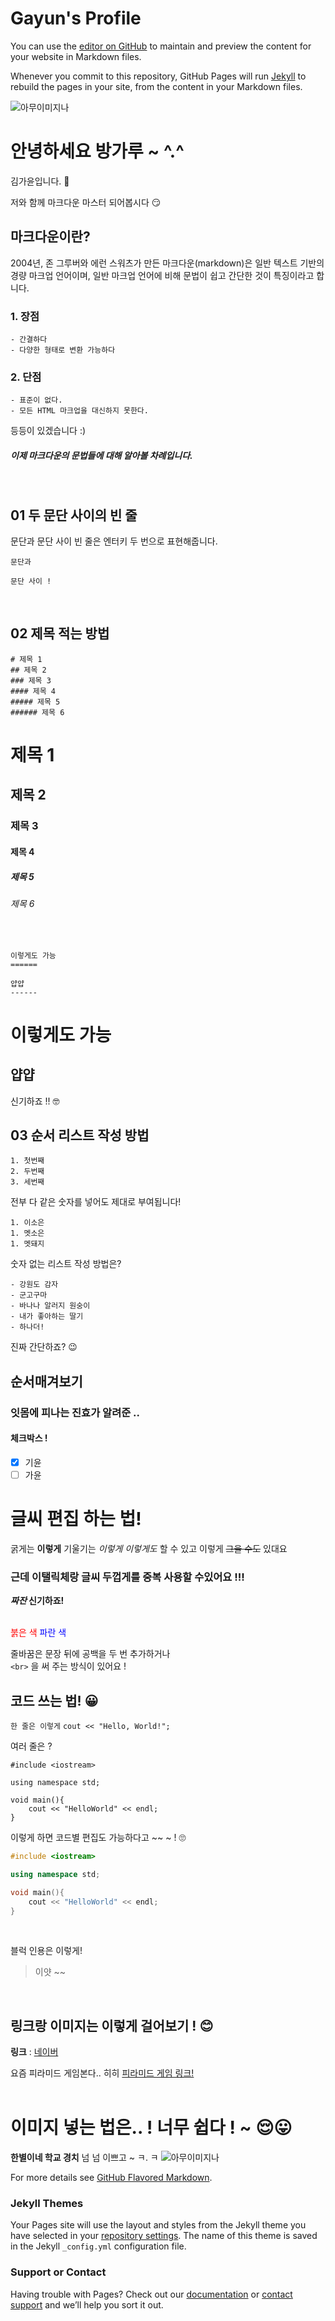 # Gayun's Profile

You can use the [editor on GitHub](https://github.com/gayun2da/gayun2da.github.io/edit/main/README.md) to maintain and preview the content for your website in Markdown files.

Whenever you commit to this repository, GitHub Pages will run [Jekyll](https://jekyllrb.com/) to rebuild the pages in your site, from the content in your Markdown files.

![아무이미지나](https://user-images.githubusercontent.com/70933909/119264836-af8a0c00-bc1f-11eb-8ddc-7c892b7e7a7f.png)


# 안녕하세요 방가루 ~ ^.^
김가윤입니다. 💨

저와 함께 마크다운 마스터 되어봅시다 😏 

## 마크다운이란?

2004년, 존 그루버와 에런 스워츠가 만든 마크다운(markdown)은 일반 텍스트 기반의 경량 마크업 언어이며, 일반 마크업 언어에 비해 문법이 쉽고 간단한 것이 특징이라고 합니다.

### 1. 장점 
    - 간결하다
    - 다양한 형태로 변환 가능하다


### 2. 단점
    - 표준이 없다.
    - 모든 HTML 마크업을 대신하지 못한다.

등등이 있겠습니다 :)


##### 이제 마크다운의 문법들에 대해 알아볼 차례입니다. 
<br>

## 01 두 문단 사이의 빈 줄
문단과 문단 사이 빈 줄은 엔터키 두 번으로 표현해줍니다.
```
문단과

문단 사이 !
```
<br>

## 02 제목 적는 방법

```
# 제목 1
## 제목 2
### 제목 3
#### 제목 4
##### 제목 5
###### 제목 6
```
# 제목 1
## 제목 2
### 제목 3
#### 제목 4
##### 제목 5
###### 제목 6
<br>

```
이렇게도 가능
======

얍얍
------
```
이렇게도 가능
======

얍얍
------

신기하죠 !! 🤓
<br>

## 03 순서 리스트 작성 방법
```
1. 첫번째
2. 두번째
3. 세번째
```
전부 다 같은 숫자를 넣어도 제대로 부여됩니다!
```
1. 이소은
1. 멧소은
1. 멧돼지
```
숫자 없는 리스트 작성 방법은?
```
- 강원도 감자
- 군고구마
- 바나나 알러지 원숭이
- 내가 좋아하는 딸기
- 하나더!
```
진짜 간단하죠? 😉


## 순서매겨보기



### 잇몸에 피나는 진효가 알려준 ..
#### 체크박스 !

+ [x] 기윤
+ [ ] 가윤

# 글씨 편집 하는 법!

굵게는 **이렇게**
기울기는 _이렇게_
*이렇게도* 할 수 있고
이렇게 ~~그을 수도~~ 있대요

### 근데 이탤릭체랑 글씨 두껍게를 중복 사용할 수있어요 !!!
**_짜잔_ 신기하죠!**  
<br>

<span style="color:red">붉은 색</span>
<span style="color:blue">파란 색</span>

줄바꿈은 문장 뒤에 공백을 두 번 추가하거나  
`<br>` 을 써 주는 방식이 있어요 !
<br>

## 코드 쓰는 법! 😀

`한 줄은 이렇게` 
`cout << "Hello, World!";`

여러 줄은 ?

```
#include <iostream>

using namespace std;

void main(){
    cout << "HelloWorld" << endl;
}
```

이렇게 하면 코드별 편집도 가능하다고 ~~ ~ ! 🙄
```cpp
#include <iostream>

using namespace std;

void main(){
    cout << "HelloWorld" << endl;
}
```  
<br>

블럭 인용은 이렇게!

>이얏 ~~
<br>

## 링크랑 이미지는 이렇게 걸어보기 ! 😊
**링크** : 
[네이버](https://www.naver.com/)

요즘 피라미드 게임본다.. 히히 [피라미드 게임 링크!](https://comic.naver.com/webtoon/list.nhn?titleId=739127&weekday=sat)  
<br>

# 이미지 넣는 법은.. ! 너무 쉽다 ! ~ 😌😛

**한별이네 학교 경치** 넘 넘 이쁘고 ~ ㅋ. ㅋ
![아무이미지나](https://user-images.githubusercontent.com/70933909/119264519-85841a00-bc1e-11eb-978b-7fd90893eeec.jpg)


For more details see [GitHub Flavored Markdown](https://guides.github.com/features/mastering-markdown/).

### Jekyll Themes

Your Pages site will use the layout and styles from the Jekyll theme you have selected in your [repository settings](https://github.com/gayun2da/gayun2da.github.io/settings/pages). The name of this theme is saved in the Jekyll `_config.yml` configuration file.

### Support or Contact

Having trouble with Pages? Check out our [documentation](https://docs.github.com/categories/github-pages-basics/) or [contact support](https://support.github.com/contact) and we’ll help you sort it out.
